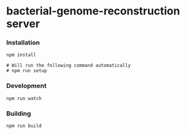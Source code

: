 
# bacterial-genome-reconstruction server

### Installation

```
npm install

# Will run the following command automatically
# npm run setup 
```

### Development

```
npm run watch
```

### Building

```
npm run build
```
